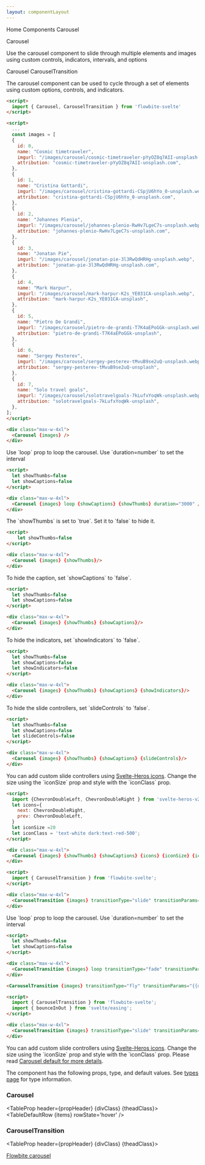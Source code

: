 ```yaml
---
layout: componentLayout
---
```


<script>
  import { Htwo, ExampleDiv, GitHubSource, CompoDescription, TableProp, TableDefaultRow} from '../utils'
  import { Carousel, CarouselTransition, Breadcrumb, BreadcrumbItem, Heading, P, A } from '$lib'
   import { quartInOut, sineInOut, bounceInOut, quintOut } from 'svelte/easing';
  import { images } from './imageData/+server.js';
  import componentProps from '../props/Carousel.json'
  import componentProps2 from '../props/CarouselTransition.json'
  // Props table
  let items = componentProps.props
  let items2 = componentProps2.props
	let propHeader = ['Name', 'Type', 'Default']
	
	let divClass='w-full relative overflow-x-auto shadow-md sm:rounded-lg py-4'
let theadClass ='text-xs text-gray-700 uppercase bg-gray-50 dark:bg-gray-700 dark:text-white'

  let showThumbs=false
  let showIndicators=false
  let showCaptions=false
  let slideControls=false
  let iconSize =20
  let iconClass = 'text-white dark:text-red-500';

  let hidden = true;
  const handleMouseover = ()=>{
    hidden = false
  }
  const handleMouseout = ()=>{
    hidden = true
  }
</script>

<Breadcrumb class="pb-8">
  <BreadcrumbItem href="/" home >Home</BreadcrumbItem>
  <BreadcrumbItem>Components</BreadcrumbItem>
  <BreadcrumbItem>Carousel</BreadcrumbItem>
</Breadcrumb>

<Heading class="mb-2" tag="h1" customSize="text-3xl">Carousel</Heading>

<CompoDescription>Use the carousel component to slide through multiple elements and images using custom controls, indicators, intervals, and options</CompoDescription>

<ExampleDiv>
<GitHubSource href="carousels/Carousel.svelte">Carousel</GitHubSource>
<GitHubSource href="carousels/CarouselTransition.svelte">CarouselTransition</GitHubSource>
</ExampleDiv>

The carousel component can be used to cycle through a set of elements using custom options, controls, and indicators.

<Htwo label="Setup" />

```html
<script>
  import { Carousel, CarouselTransition } from 'flowbite-svelte'
</script>
```

<Htwo label="Default Carousel" />

<ExampleDiv>
  <div class="max-w-4xl">
    <Carousel {images} />
  </div>
</ExampleDiv>

```html
<script>
  ...
  const images = [
  {
    id: 0,
    name: "Cosmic timetraveler",
    imgurl: "/images/carousel/cosmic-timetraveler-pYyOZ8q7AII-unsplash.webp",
    attribution: "cosmic-timetraveler-pYyOZ8q7AII-unsplash.com",
  },
  {
    id: 1,
    name: "Cristina Gottardi",
    imgurl: "/images/carousel/cristina-gottardi-CSpjU6hYo_0-unsplash.webp",
    attribution: "cristina-gottardi-CSpjU6hYo_0-unsplash.com",
  },
  {
    id: 2,
    name: "Johannes Plenio",
    imgurl: "/images/carousel/johannes-plenio-RwHv7LgeC7s-unsplash.webp",
    attribution: "johannes-plenio-RwHv7LgeC7s-unsplash.com",
  },
  {
    id: 3,
    name: "Jonatan Pie",
    imgurl: "/images/carousel/jonatan-pie-3l3RwQdHRHg-unsplash.webp",
    attribution: "jonatan-pie-3l3RwQdHRHg-unsplash.com",
  },
  {
    id: 4,
    name: "Mark Harpur",
    imgurl: "/images/carousel/mark-harpur-K2s_YE031CA-unsplash.webp",
    attribution: "mark-harpur-K2s_YE031CA-unsplash",
  },
  {
    id: 5,
    name: "Pietro De Grandi",
    imgurl: "/images/carousel/pietro-de-grandi-T7K4aEPoGGk-unsplash.webp",
    attribution: "pietro-de-grandi-T7K4aEPoGGk-unsplash",
  },
  {
    id: 6,
    name: "Sergey Pesterev",
    imgurl: "/images/carousel/sergey-pesterev-tMvuB9se2uQ-unsplash.webp",
    attribution: "sergey-pesterev-tMvuB9se2uQ-unsplash",
  },
  {
    id: 7,
    name: "Solo travel goals",
    imgurl: "/images/carousel/solotravelgoals-7kLufxYoqWk-unsplash.webp",
    attribution: "solotravelgoals-7kLufxYoqWk-unsplash",
  },
];
</script>

<div class="max-w-4xl">
  <Carousel {images} />
</div>
```

<Htwo label="Loop" />

<p>Use `loop` prop to loop the carousel. Use `duration=number` to set the interval</p>

<ExampleDiv>
	<div class="max-w-4xl">
		<Carousel {images} loop {showCaptions} {showThumbs} duration="3000"/>
	</div>
</ExampleDiv>

```html
<script>
  let showThumbs=false
  let showCaptions=false
</script>

<div class="max-w-4xl">
  <Carousel {images} loop {showCaptions} {showThumbs} duration="3000" />
</div>
```

<Htwo label="Without thumbnails"/>

<p>The `showThumbs` is set to `true`. Set it to `false` to hide it.</p>

<ExampleDiv>
  <div class="max-w-4xl">
    <Carousel {images} {showThumbs}/>
  </div>
</ExampleDiv>

```html
<script>
    let showThumbs=false
</script>

<div class="max-w-4xl">
  <Carousel {images} {showThumbs}/>
</div>
```

<Htwo label="Without caption" />

<p>To hide the caption, set `showCaptions` to `false`.</p>

<ExampleDiv>
  <div class="max-w-4xl">
    <Carousel {images} {showThumbs} {showCaptions}/>
  </div>
</ExampleDiv>

```html
<script>
  let showThumbs=false
  let showCaptions=false
</script>

<div class="max-w-4xl">
  <Carousel {images} {showThumbs} {showCaptions}/>
</div>
```

<Htwo label="Without indicators" />

<p>To hide the indicators, set `showIndicators` to `false`.</p>

<ExampleDiv>
  <div class="max-w-4xl">
    <Carousel {images} {showThumbs} {showCaptions} {showIndicators}/>
  </div>
</ExampleDiv>

```html
<script>
  let showThumbs=false
  let showCaptions=false
  let showIndicators=false
</script>

<div class="max-w-4xl">
  <Carousel {images} {showThumbs} {showCaptions} {showIndicators}/>
</div>
```

<Htwo label="Without slide controllers" />

<p>To hide the slide controllers, set `slideControls` to `false`.</p>

<ExampleDiv>
  <div class="max-w-4xl">
    <Carousel {images} {showThumbs} {showCaptions} {slideControls}/>
  </div>
</ExampleDiv>

```html
<script>
  let showThumbs=false
  let showCaptions=false
  let slideControls=false
</script>

<div class="max-w-4xl">
  <Carousel {images} {showThumbs} {showCaptions} {slideControls}/>
</div>
```

<Htwo label="Custom slide controllers" />

<p>You can add custom slide controllers using <a href="/icons/heroicons">Svelte-Heros icons</a>. Change the size using the `iconSize` prop and style with the `iconClass` prop.</p>

```html
<script>
  import {ChevronDoubleLeft, ChevronDoubleRight } from 'svelte-heros-v2'
  let icons={
    next: ChevronDoubleRight,
    prev: ChevronDoubleLeft,
  }
  let iconSize =20
  let iconClass = 'text-white dark:text-red-500';
</script>

<div class="max-w-4xl">
  <Carousel {images} {showThumbs} {showCaptions} {icons} {iconSize} {iconClass}/>
</div>
```

<Htwo label="Carousel transition" />

<ExampleDiv>
  <div class="max-w-4xl">
    <CarouselTransition {images} transitionType="fade" transitionParams="{{delay: 300, duration: 500}}"/>
  </div>
</ExampleDiv>

```html
<script>
  import { CarouselTransition } from 'flowbite-svelte';
</script>

<div class="max-w-4xl">
  <CarouselTransition {images} transitionType="slide" transitionParams="{{delay: 300, duration: 500}}"/>
</div>
```

<Htwo label="Loop" />

<p>Use `loop` prop to loop the carousel. Use `duration=number` to set the interval</p>

<ExampleDiv>
	<div class="max-w-4xl">
		<CarouselTransition {images} loop transitionType="fade" transitionParams="{{ duration: 1000 }}" {showCaptions} {showThumbs} duration="5000" />
	</div>
</ExampleDiv>

```html
<script>
  let showThumbs=false
  let showCaptions=false
</script>

<div class="max-w-4xl">
  <CarouselTransition {images} loop transitionType="fade" transitionParams="{{ duration: 1000 }}" {showCaptions} {showThumbs} duration="5000" />
</div>
```

<Htwo label="Fly example" />

<ExampleDiv>
  <div class="max-w-4xl">
    <CarouselTransition {images} transitionType="fly" transitionParams="{{delay: 250, duration: 300, x: 100}}" />
  </div>
</ExampleDiv>

```html
<CarouselTransition {images} transitionType="fly" transitionParams="{{delay: 250, duration: 300, x: 100}}" />
```

<Htwo label="Slide example" />

<ExampleDiv>
  <div class="max-w-4xl">
    <CarouselTransition {images} transitionType="slide" transitionParams="{{duration: 1500, easing: bounceInOut}}"/>
  </div>
</ExampleDiv>

```html
<script>
  import { CarouselTransition } from 'flowbite-svelte';
  import { bounceInOut } from 'svelte/easing';
</script>

<div class="max-w-4xl">
  <CarouselTransition {images} transitionType="slide" transitionParams="{{duration: 1500, easing: bounceInOut}}"/>
</div>
```

<Htwo label="Custom slide controllers" />

<p>You can add custom slide controllers using <a href="/icons/heroicons">Svelte-Heros icons</a>. Change the size using the `iconSize` prop and style with the `iconClass` prop. Please read <a href="/carousels/default#Custom_slide_controllers">Carousel default for more details</a>.</p>

<Htwo label="Props" />

<p>The component has the following props, type, and default values. See <a href="/pages/types">types 
 page</a> for type information.</p>

<h3 class='text-xl w-full dark:text-white py-4'>Carousel</h3>

<TableProp header={propHeader} {divClass} {theadClass}>
  <TableDefaultRow {items} rowState='hover' />
</TableProp>

<h3 class='text-xl w-full dark:text-white py-4'>CarouselTransition</h3>

<TableProp header={propHeader} {divClass} {theadClass}>
  <TableDefaultRow items={items2} rowState='hover' />
</TableProp>

<Htwo label="References" />

<P>
  <A href="https://flowbite.com/docs/components/carousel/" target="_blank" class="link"
    >Flowbite carousel</A
  >
</P>
